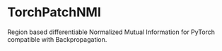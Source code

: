 # TorchPatchNMI
Region based differentiable Normalized Mutual Information for PyTorch compatible with Backpropagation. 
